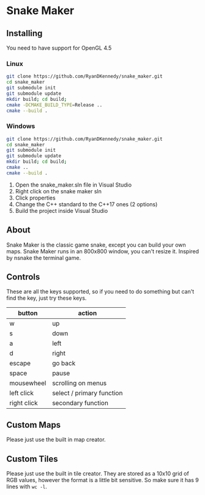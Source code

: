 # Snake Maker

## Installing

You need to have support for OpenGL 4.5

### Linux

```bash
git clone https://github.com/RyanDKennedy/snake_maker.git
cd snake_maker
git submodule init
git submodule update
mkdir build; cd build;
cmake -DCMAKE_BUILD_TYPE=Release ..
cmake --build .
```
### Windows

```bash
git clone https://github.com/RyanDKennedy/snake_maker.git
cd snake_maker
git submodule init
git submodule update
mkdir build; cd build;
cmake ..
cmake --build .
```
1. Open the snake_maker.sln file in Visual Studio
2. Right click on the snake maker sln
3. Click properties
4. Change the C++ standard to the C++17 ones (2 options)
5. Build the project inside Visual Studio

## About

Snake Maker is the classic game snake, except you can build your own maps.
Snake Maker runs in an 800x800 window, you can't resize it.
Inspired by nsnake the terminal game.

## Controls

These are all the keys supported, so if you need to do something but can't find the key, just try these keys.

| button | action |
|--------|--------|
| w | up |
| s | down |
| a | left |
| d | right |
| escape | go back |
| space | pause |
| mousewheel | scrolling on menus |
| left click | select / primary function |
| right click | secondary function |

## Custom Maps
Please just use the built in map creator.

## Custom Tiles
Please just use the built in tile creator. They are stored as a 10x10 grid of RGB values, however the format is a little bit sensitive. So make sure it has 9 lines with ```wc -l```.

